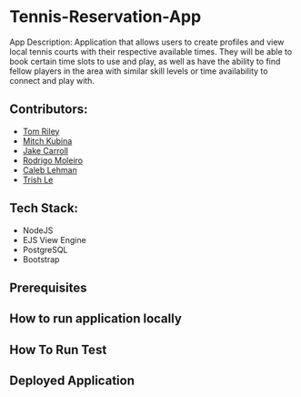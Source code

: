 # Tennis-Reservation-App
App Description: 
Application that allows users to create profiles and view local tennis courts with their respective available times. They will be able to book certain time slots to use and play, as well as have the ability to find fellow players in the area with similar skill levels or time availability to connect and play with. 

## Contributors:  
 - [Tom Riley](https://github.com/thomasriley0)
 - [Mitch Kubina](https://github.com/MitchKubina)
 - [Jake Carroll](https://github.com/jaca8185)
 - [Rodrigo Moleiro](https://github.com/moliche)
 - [Caleb Lehman](https://github.com/CalebLehman16)
 - [Trish Le](https://github.com/trle5720)

## Tech Stack:
 - NodeJS
 - EJS View Engine
 - PostgreSQL
 - Bootstrap

## Prerequisites

## How to run application locally

## How To Run Test

## Deployed Application


